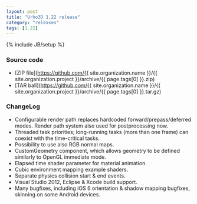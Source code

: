 ```yaml
---
layout: post
title: "Urho3D 1.22 release"
category: "releases"
tags: [1.22]
---
```

{% include JB/setup %}

### Source code
- [ZIP file](https://github.com/{{ site.organization.name }}/{{ site.organization.project }}/archive/{{ page.tags[0] }}.zip)
- [TAR ball](https://github.com/{{ site.organization.name }}/{{ site.organization.project }}/archive/{{ page.tags[0] }}.tar.gz)

### ChangeLog
- Configurable render path replaces hardcoded forward/prepass/deferred modes. Render path system also used for postprocessing now.
- Threaded task priorities; long-running tasks (more than one frame) can coexist with the time-critical tasks.
- Possibility to use also RGB normal maps.
- CustomGeometry component, which allows geometry to be defined similarly to OpenGL immediate mode.
- Elapsed time shader parameter for material animation.
- Cubic environment mapping example shaders.
- Separate physics collision start & end events.
- Visual Studio 2012, Eclipse & Xcode build support.
- Many bugfixes, including iOS 6 orientation & shadow mapping bugfixes, skinning on some Android devices.
